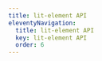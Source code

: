 ```yaml
---
title: lit-element API
eleventyNavigation:
  title: lit-element API
  key: lit-element API
  order: 6
---
```


<!-- This file exists only to create a section heading.
     Its output is deleted by the Eleventy build process. -->
